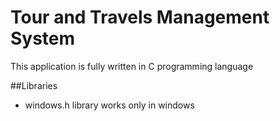 # Tour and Travels Management System
  This application is fully written in C programming language
  
##Libraries
- windows.h library works only in windows
